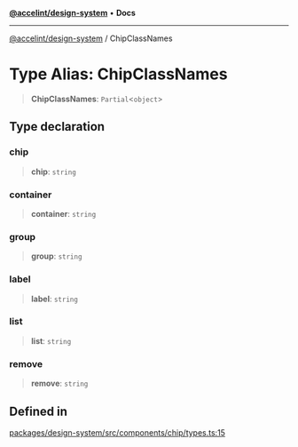 [**@accelint/design-system**](../README.md) • **Docs**

***

[@accelint/design-system](../README.md) / ChipClassNames

# Type Alias: ChipClassNames

> **ChipClassNames**: `Partial`\<`object`\>

## Type declaration

### chip

> **chip**: `string`

### container

> **container**: `string`

### group

> **group**: `string`

### label

> **label**: `string`

### list

> **list**: `string`

### remove

> **remove**: `string`

## Defined in

[packages/design-system/src/components/chip/types.ts:15](https://github.com/gohypergiant/standard-toolkit/blob/258694cea8ed8bbd956b3cf5da47c2c9debcf127/packages/design-system/src/components/chip/types.ts#L15)
